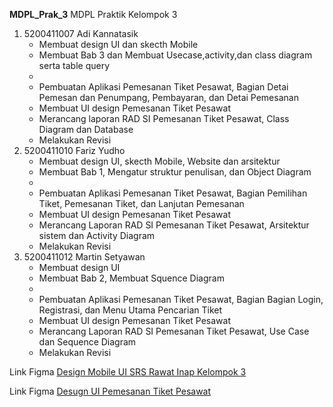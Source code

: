 **MDPL_Prak_3**
MDPL Praktik Kelompok 3

1. 5200411007 Adi Kannatasik 
    - Membuat design UI dan skecth Mobile
    - Membuat Bab 3 dan Membuat Usecase,activity,dan class diagram serta table query
    - 
    - Pembuatan Aplikasi Pemesanan Tiket Pesawat, Bagian Detai Pemesan dan Penumpang, Pembayaran, dan Detai Pemesanan
    - Membuat UI design Pemesanan Tiket Pesawat
    - Merancang laporan RAD SI Pemesanan Tiket Pesawat, Class Diagram dan Database
    - Melakukan Revisi
2. 5200411010 Fariz Yudho 
    - Membuat design UI, skecth Mobile, Website dan arsitektur 
    - Membuat Bab 1, Mengatur struktur penulisan, dan Object Diagram
    - 
    - Pembuatan Aplikasi Pemesanan Tiket Pesawat, Bagian Pemilihan Tiket, Pemesanan Tiket, dan Lanjutan Pemesanan
    - Membuat UI design Pemesanan Tiket Pesawat
    - Merancang Laporan RAD SI Pemesanan Tiket Pesawat, Arsitektur sistem dan Activity Diagram
    - Melakukan Revisi
3. 5200411012 Martin Setyawan 
    - Membuat design UI 
    - Membuat Bab 2, Membuat Squence Diagram
    - 
    - Pembuatan Aplikasi Pemesanan Tiket Pesawat, Bagian Bagian Login, Registrasi, dan Menu Utama Pencarian Tiket
    - Membuat UI design Pemesanan Tiket Pesawat
    - Merancang Laporan RAD SI Pemesanan Tiket Pesawat, Use Case dan Sequence Diagram
    - Melakukan Revisi

Link Figma [Design Mobile UI SRS Rawat Inap Kelompok 3](https://www.figma.com/file/ILykDzjBmlpKUpwEyUrfZ9/Untitled?node-id=26%3A321)

Link Figma [Desugn UI Pemesanan Tiket Pesawat](https://www.figma.com/file/8dMPSKEqMxpMnQOTuLkwRQ/Untitled?node-id=0%3A1)
